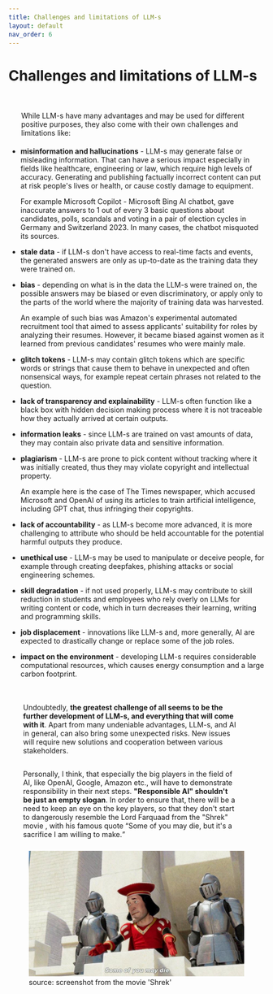 ```yaml
---
title: Challenges and limitations of LLM-s
layout: default
nav_order: 6
---
```


# Challenges and limitations of LLM-s

<p style= "padding: 35px 25px 5px;">While LLM-s have many advantages and may be used for different positive purposes, they also come with their own challenges and limitations like:</p>

- **misinformation and hallucinations** - LLM-s may generate false or misleading information. That can have a serious impact especially in fields like healthcare, engineering or law, which require high levels of accuracy. Generating and publishing factually incorrect content can put at risk people's lives or health, or cause costly damage to equipment.
  
  For example Microsoft Copilot - Microsoft Bing AI chatbot, gave inaccurate answers to 1 out of every 3 basic questions about candidates, polls, scandals and voting in a pair of election cycles in Germany and Switzerland 2023. In many cases, the chatbot misquoted its sources.


- **stale data** - if LLM-s don't have access to real-time facts and events, the generated answers are only as up-to-date as the training data they were trained on.
- **bias** - depending on what is in the data the LLM-s were trained on, the possible answers may be biased or even discriminatory, or apply only to the parts of the world where the majority of training data was harvested.
  
    An example of such bias was Amazon's experimental automated recruitment tool that aimed to assess applicants' suitability for roles by analyzing their resumes. However, it became biased against women as it learned from previous candidates' resumes who were mainly male.

 
- **glitch tokens** - LLM-s may contain glitch tokens which are specific words or strings that cause them to behave in unexpected and often nonsensical ways, for example repeat certain phrases not related to the question.
- **lack of transparency and explainability** - LLM-s often function like a black box with hidden decision making process where it is not traceable how they actually arrived at certain outputs.
- **information leaks** - since LLM-s are trained on vast amounts of data, they may contain also private data and sensitive information.
- **plagiarism** - LLM-s are prone to pick content without tracking where it was initially created, thus they may violate copyright and intellectual property.
  
  An example here is the case of The Times newspaper, which accused Microsoft and OpenAI of using its articles to train artificial intelligence, including GPT chat, thus infringing their copyrights.
 
- **lack of accountability** - as LLM-s become more advanced, it is more challenging to attribute who should be held accountable for the potential harmful outputs they produce.
- **unethical use** - LLM-s may be used to manipulate or deceive people, for example through creating deepfakes, phishing attacks or social engineering schemes.
- **skill degradation** - if not used properly, LLM-s may contribute to skill reduction in students and employees who rely overly on LLMs for writing content or code, which in turn decreases their learning, writing and programming skills.
- **job displacement** - innovations like LLM-s and, more generally, AI are expected to drastically change or replace some of the job roles.
- **impact on the environment** - developing LLM-s requires considerable computational resources, which causes energy consumption and a large carbon footprint.


  <p style= "padding: 35px 55px 10px 5px;"> Undoubtedly, <b>the greatest challenge of all seems to be the further development of LLM-s, and everything that will come with it</b>. Apart from many undeniable advantages, LLM-s, and AI in general, can also bring some unexpected risks. New issues will require new solutions and cooperation between various stakeholders. </p>

  <p style= "padding: 5px 55px 10px 5px;">Personally, I think, that especially the big players in the field of AI, like OpenAI, Google, Amazon etc., will have to demonstrate responsibility in their next steps. <b>"Responsible AI" shouldn't be just an empty slogan</b>. In order to ensure that, there will be a need to keep an eye on the key players, so that they don't start to dangerously resemble the Lord Farquaad from the "Shrek" movie , with his famous quote <q>Some of you may die, but it's a sacrifice I am willing to make.</q></p>

 <figure>
  <img src="../images/some-of-you-may-die-screenshot-from-shrek-movie.jpg" alt="screenshot from the movie 'Shrek'">
  <figcaption>source: screenshot from the movie 'Shrek'</figcaption>
</figure>